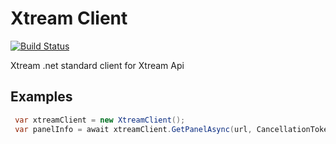 ﻿# Xtream Client

[![Build Status](https://dev.azure.com/henifazzani/Xtream.Client/_apis/build/status/Xtream.Client-ASP.NET%20Core-CI?branchName=master)](https://dev.azure.com/henifazzani/Xtream.Client/_build/latest?definitionId=16&branchName=master)

Xtream .net standard client for Xtream Api

## Examples

```csharp
 var xtreamClient = new XtreamClient();
 var panelInfo = await xtreamClient.GetPanelAsync(url, CancellationToken.None);
```